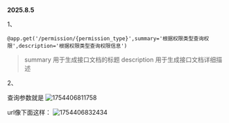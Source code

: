 **2025.8.5**

1、

```
@app.get('/permission/{permission_type}',summary='根据权限类型查询权限',description='根据权限类型查询权限信息')
```

> summary 用于生成接口文档的标题
> description 用于生成接口文档详细描述

2、

查询参数就是
![1754406811758](C:\Users\陈扬\AppData\Roaming\Typora\typora-user-images\1754406811758.png)

url像下面这样：
![1754406832434](C:\Users\陈扬\AppData\Roaming\Typora\typora-user-images\1754406832434.png)

